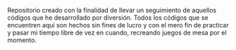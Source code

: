 Repositorio creado con la finalidad de llevar un seguimiento de aquellos códigos que he desarrollado por diversión.
Todos los códigos que se encuentren aquí son hechos sin fines de lucro y con el mero fin de practicar y pasar mi tiempo
libre de vez en cuando, recreando juegos de mesa por el momento.
